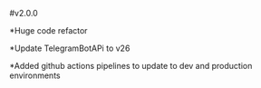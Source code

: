 #v2.0.0

*Huge code refactor

*Update TelegramBotAPi to v26

*Added github actions pipelines to update to dev and production environments